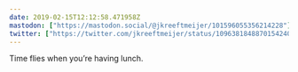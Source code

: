 ```yaml
---
date: 2019-02-15T12:12:58.471958Z
mastodon: ["https://mastodon.social/@jkreeftmeijer/101596055356214228"]
twitter: ["https://twitter.com/jkreeftmeijer/status/1096381848870154240"]
---
```

Time flies when you’re having lunch.

